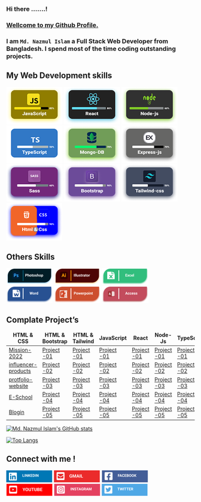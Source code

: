 ### Hi there .......!

### <ins>Wellcome to my Github Profile.</ins>

### I am `Md. Nazmul Islam` a Full Stack Web Developer from Bangladesh. I spend most of the time coding outstanding projects.

## My Web Development skills

![image description](assets/images/javaScript.png)
![image description](assets/images/React.png)
![image description](assets/images/Node-js.png)
![image description](assets/images/TypeScript.png)
![image description](assets/images/Mongo.png)
![image description](assets/images/Express.png)
![image description](assets/images/Sass.png)
![image description](assets/images/Bootstrap.png)
![image description](assets/images/Tailwind.png)
![image description](assets/images/Html.png)

## Others Skills

![image description](assets/images/Photoshop.png)
![image description](assets/images/Ai.png)
![image description](assets/images/Exel.png)
![image description](assets/images/word.png)
![image description](assets/images/power.png)
![image description](assets/images/Acsess.png)

## Complate Project’s

<table>
  <thead align="center">
    <tr border: none;>
      <td><b>HTML & CSS</b></td>
      <td><b>HTML & Bootstrap</b></td>
      <td><b>HTML & Tailwind</b></td>
      <td><b>JavaScript</b></td>
      <td><b>React</b></td>
      <td><b>Node-Js</b></td>
      <td><b>TypeScript</b></td>
    </tr>
  </thead>
  <tbody>
    <tr>
      <td><a href="https://github.com/dev-nazmulislam/mission-2022" target="_blank">Mission-2022</a></td>
      <td><a href="#" target="_blank">Project -01</a></td>
      <td><a href="#" target="_blank">Project -01</a></td>
      <td><a href="#" target="_blank">Project -01</a></td>
      <td><a href="#" target="_blank">Project -01</a></td>
      <td><a href="#" target="_blank">Project -01</a></td>
      <td><a href="#" target="_blank">Project -01</a></td>
    </tr>
    <tr>
      <td><a href="https://github.com/dev-nazmulislam/protfolio-website" target="_blank">influencer-products</a></td>
      <td><a href="#" target="_blank">Project -02</a></td>
      <td><a href="#" target="_blank">Project -02</a></td>
      <td><a href="#" target="_blank">Project -02</a></td>
      <td><a href="#" target="_blank">Project -02</a></td>
      <td><a href="#" target="_blank">Project -02</a></td>
      <td><a href="#" target="_blank">Project -02</a></td>
    </tr>
    <tr>
      <td><a href="https://github.com/dev-nazmulislam/protfolio-website" target="_blank">protfolio-website</a></td>
      <td><a href="#" target="_blank">Project -03</a></td>
      <td><a href="#" target="_blank">Project -03</a></td>
      <td><a href="#" target="_blank">Project -03</a></td>
      <td><a href="#" target="_blank">Project -03</a></td>
      <td><a href="#" target="_blank">Project -03</a></td>
      <td><a href="#" target="_blank">Project -03</a></td>
    </tr>
    <tr>
      <td><a href="#" target="_blank">E-School</a></td>
      <td><a href="#" target="_blank">Project -04</a></td>
      <td><a href="#" target="_blank">Project -04</a></td>
      <td><a href="#" target="_blank">Project -04</a></td>
      <td><a href="#" target="_blank">Project -04</a></td>
      <td><a href="#" target="_blank">Project -04</a></td>
      <td><a href="#" target="_blank">Project -04</a></td>
    <tr>
      <td><a href="#" target="_blank">Blogin</a></td>
      <td><a href="#" target="_blank">Project -05</a></td>
      <td><a href="#" target="_blank">Project -05</a></td>
      <td><a href="#" target="_blank">Project -05</a></td>
      <td><a href="#" target="_blank">Project -05</a></td>
      <td><a href="#" target="_blank">Project -05</a></td>
      <td><a href="#" target="_blank">Project -05</a></td>
    </tr>
    </tbody>
</table>

[![Md. Nazmul Islam's GitHub stats](https://github-readme-stats.vercel.app/api?username=dev-nazmulislam)](https://github.com/dev-nazmulislam/github-readme-stats)

[![Top Langs](https://github-readme-stats.vercel.app/api/top-langs/?username=dev-nazmulislam&langs_count=8)](https://github.com/dev-nazmulislam/github-readme-stats)

## Connect with me !

![image description](assets/images/LinkedIn.png)
![image description](assets/images/Gmail.png)
![image description](assets/images/Facebook.png)
![image description](assets/images/YouTube.png)
![image description](assets/images/Instagram.png)
![image description](assets/images/Twitter.png)
